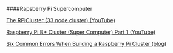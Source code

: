 ####Rapsberry Pi Supercomputer

[The RPiCluster (33 node cluster) (YouTube)](https://www.youtube.com/watch?v=i_r3z1jYHAc)  

[Raspberry Pi B+ Cluster (Super Computer) Part 1 (YouTube)](https://www.youtube.com/watch?v=JtX9lVDsqzg)

[Six Common Errors When Building a Raspberry Pi Cluster (blog)](http://thenewstack.io/6-common-errors-when-building-a-raspberry-pi-cluster/)
